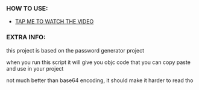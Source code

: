 ### HOW TO USE:
* [TAP ME TO WATCH THE VIDEO](https://streamable.com/osykch)

### EXTRA INFO:

this project is based on the password generator project 

when you run this script it will give you objc code that you can copy paste and use in your project

not much better than base64 encoding, it should make it harder to read tho 


